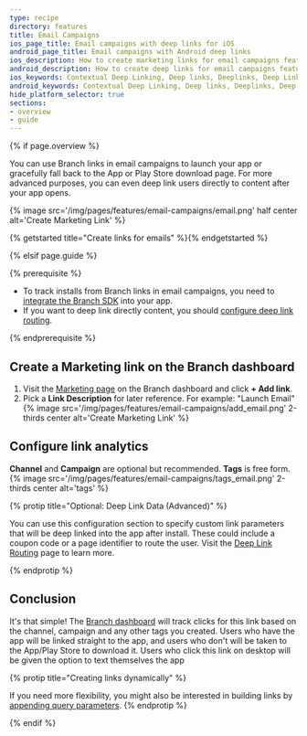 ```yaml
---
type: recipe
directory: features
title: Email Campaigns
ios_page_title: Email campaigns with deep links for iOS
android_page_title: Email campaigns with Android deep links
ios_description: How to create marketing links for email campaigns featuring your iOS app. Branch Links enable deep linking, install attribution, and in-depth analytics.
android_description: How to create deep links for email campaigns featuring your Android app. Branch Links enable deep linking, install attribution, and in-depth analytics.
ios_keywords: Contextual Deep Linking, Deep links, Deeplinks, Deep Linking, Deeplinking, Deferred Deep Linking, Deferred Deeplinking, Google App Indexing, Google App Invites, Apple Universal Links, Apple Spotlight Search, Facebook App Links, AppLinks, Deepviews, Deep views, email campaigns, marketing links
android_keywords: Contextual Deep Linking, Deep links, Deeplinks, Deep Linking, Deeplinking, Deferred Deep Linking, Deferred Deeplinking, Google App Indexing, Google App Invites, Apple Universal Links, Apple Spotlight Search, Facebook App Links, AppLinks, Deepviews, Deep views,email campaigns, marketing links, Android
hide_platform_selector: true
sections:
- overview
- guide
---
```


{% if page.overview %}

You can use Branch links in email campaigns to launch your app or gracefully fall back to the App or Play Store download page. For more advanced purposes, you can even deep link users directly to content after your app opens.

{% image src='/img/pages/features/email-campaigns/email.png' half center alt='Create Marketing Link' %}

{% getstarted title="Create links for emails" %}{% endgetstarted %}

{% elsif page.guide %}

{% prerequisite %}

- To track installs from Branch links in email campaigns, you need to [integrate the Branch SDK]({{base.url}}/getting-started/sdk-integration-guide) into your app.
- If you want to deep link directly content, you should [configure deep link routing]({{base.url}}/getting-started/deep-link-routing).

{% endprerequisite %}

## Create a Marketing link on the Branch dashboard

1. Visit the [Marketing page](https://dashboard.branch.io/#/marketing) on the Branch dashboard and click **+ Add link**.
1. Pick a **Link Description** for later reference. For example: "Launch Email" {% image src='/img/pages/features/email-campaigns/add_email.png' 2-thirds center alt='Create Marketing Link' %}

## Configure link analytics

**Channel** and **Campaign** are optional but recommended. **Tags** is free form. {% image src='/img/pages/features/email-campaigns/tags_email.png' 2-thirds center alt='tags' %}

{% protip title="Optional: Deep Link Data (Advanced)" %}

You can use this configuration section to specify custom link parameters that will be deep linked into the app after install. These could include a coupon code or a page identifier to route the user. Visit the [Deep Link Routing]({{base.url}}/getting-started/deep-link-routing) page to learn more.

{% endprotip %}

## Conclusion

It's that simple! The [Branch dashboard](https://dashboard.branch.io/#) will track clicks for this link based on the channel, campaign and any other tags you created. Users who have the app will be linked straight to the app, and users who don't will be taken to the App/Play Store to download it. Users who click this link on desktop will be given the option to text themselves the app

{% protip title="Creating links dynamically" %}

If you need more flexibility, you might also be interested in building links by [appending query parameters]({{base.url}}/getting-started/creating-links-other-ways/#appending-query-parameters).
{% endprotip %}

{% endif %}